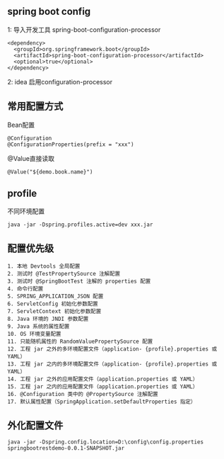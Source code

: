 ## spring boot config

1: 导入开发工具 spring-boot-configuration-processor

```
<dependency>
  <groupId>org.springframework.boot</groupId>
  <artifactId>spring-boot-configuration-processor</artifactId>
  <optional>true</optional>
</dependency>
```

2: idea 启用configuration-processor


## 常用配置方式

Bean配置
```
@Configuration
@ConfigurationProperties(prefix = "xxx")
```

@Value直接读取

```
@Value("${demo.book.name}")
```

## profile
不同环境配置
```
java -jar -Dspring.profiles.active=dev xxx.jar
```


## 配置优先级
```
1. 本地 Devtools 全局配置
2. 测试时 @TestPropertySource 注解配置
3. 测试时 @SpringBootTest 注解的 properties 配置
4. 命令行配置
5. SPRING_APPLICATION_JSON 配置
6. ServletConfig 初始化参数配置
7. ServletContext 初始化参数配置
8. Java 环境的 JNDI 参数配置
9. Java 系统的属性配置
10. OS 环境变量配置
11. 只能随机属性的 RandomValuePropertySource 配置
12. 工程 jar 之外的多环境配置文件（application- {profile}.properties 或 YAML）
13. 工程 jar 之内的多环境配置文件（application- {profile}.properties 或 YAML）
14. 工程 jar 之外的应用配置文件（application.properties 或 YAML）
15. 工程 jar 之内的应用配置文件（application.properties 或 YAML）
16. @Configuration 类中的 @PropertySource 注解配置
17. 默认属性配置（SpringApplication.setDefaultProperties 指定）
```

## 外化配置文件
```
java -jar -Dspring.config.location=D:\config\config.properties springbootrestdemo-0.0.1-SNAPSHOT.jar 
```
